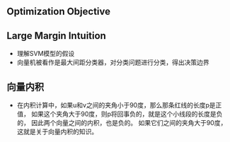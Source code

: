 ## Optimization Objective

## Large Margin Intuition

* 理解SVM模型的假设
* 向量机被看作是最大间距分类器，对分类问题进行分类，得出决策边界

## 向量内积

* 在内积计算中，如果u和v之间的夹角小于90度，那么那条红线的长度p是正值， 如果这个夹角大于90度，则p将回事负的，就是这个小线段的长度是负的， 因此两个向量之间的内积，也是负的。 如果它们之间的夹角大于90度，这就是关于向量内积的知识。